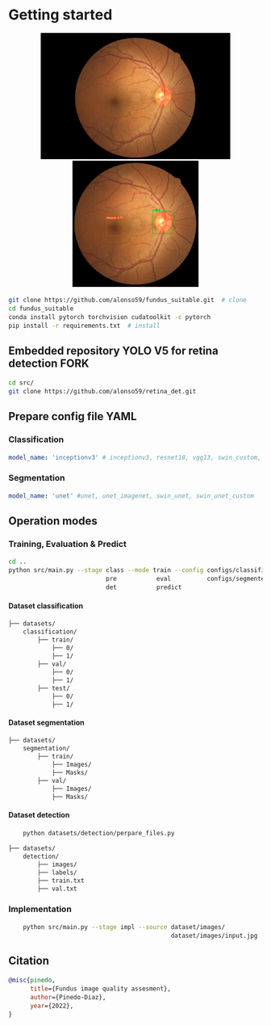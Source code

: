 

# Getting started
<p align="center">
    <img src="images/input.jpeg" alt="Input" height="250"/>
    <img src="images/output.jpeg" alt="Output" height="250"/>
</p>


```bash
git clone https://github.com/alonso59/fundus_suitable.git  # clone
cd fundus_suitable
conda install pytorch torchvision cudatoolkit -c pytorch
pip install -r requirements.txt  # install
```

## Embedded repository YOLO V5 for retina detection FORK

```bash
cd src/
git clone https://github.com/alonso59/retina_det.git
```

## Prepare config file YAML

### Classification

```yaml
model_name: 'inceptionv3' # inceptionv3, resnet18, vgg13, swin_custom, swin_tiny, nat_mini, nat_custom
```

### Segmentation

```yaml
model_name: 'unet' #unet, unet_imagenet, swin_unet, swin_unet_custom
```

## Operation modes

### Training, Evaluation & Predict

```bash
cd ..
python src/main.py --stage class --mode train --config configs/classifier.yaml           
                           pre           eval          configs/segmenter.yaml                           
                           det           predict  
```

#### Dataset classification

    ├── datasets/
        classification/
            ├── train/
                ├── 0/
                ├── 1/
            ├── val/
                ├── 0/  
                ├── 1/
            ├── test/
                ├── 0/
                ├── 1/

#### Dataset segmentation

    ├── datasets/
        segmentation/
            ├── train/
                ├── Images/
                ├── Masks/
            ├── val/
                ├── Images/  
                ├── Masks/

#### Dataset detection

```bash
    python datasets/detection/perpare_files.py
```

    ├── datasets/
        detection/
            ├── images/
            ├── labels/
            ├── train.txt
            ├── val.txt

### Implementation

```bash
    python src/main.py --stage impl --source dataset/images/
                                             dataset/images/input.jpg
```

## Citation

```bibtex
@misc{pinedo,
      title={Fundus image quality assesment}, 
      author={Pinedo-Diaz},
      year={2022},
}
```
